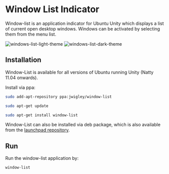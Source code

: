 # Window List Indicator

Window-list is an application indicator for Ubuntu Unity which displays a list of current open desktop windows.
Windows can be activated by selecting them from the menu list.

![windows-list-light-theme](http://jwigley.github.io/images/window-list-light.png)
![windows-list-dark-theme](http://jwigley.github.io/images/window-list-dark.png)

## Installation

Window-List is available for all versions of Ubuntu running Unity (Natty 11.04 onwards).

Install via ppa:
```bash
sudo add-apt-repository ppa:jwigley/window-list

sudo apt-get update

sudo apt-get install window-list
```

Window-List can also be installed via deb package, which is also available from the [launchpad repository][launchpad].

## Run

Run the window-list application by:
```bash
window-list
```

[launchpad]: https://launchpad.net/~jwigley/+archive/window-list
